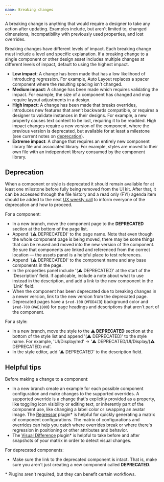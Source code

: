 ```yaml
---
name: Breaking changes
---
```


A breaking change is anything that would require a designer to take any action after updating. Examples include, but aren't limited to, changed dimensions, incompatibility with previously used properties, and lost overrides.

Breaking changes have different levels of impact. Each breaking change must include a level and specific explanation. If a breaking change to a single component or other design asset includes multiple changes at different levels of impact, default to using the highest impact.

- **Low impact**: A change has been made that has a low likelihood of introducing regression. For example, Auto Layout replaces a spacer component where the resulting spacing isn’t changed.
- **Medium impact**: A change has been made which requires validating the impact. For example, the size of a component has changed and may require layout adjustments in a design.
- **High impact**: A change has been made that breaks overrides, introduces new features that aren’t backwards compatible, or requires a designer to validate instances in their designs. For example, a new property causes text content to be lost, requiring it to be readded. High impact changes require a new version of the component, where the previous version is deprecated, but available for at least a milestone (see current notes on [deprecation](#deprecation)).
- **Extreme impact**: A change that requires an entirely new component library file and associated library. For example, styles are moved to their own file with an independent library consumed by the component library.

## Deprecation

When a component or style is deprecated it should remain available for at least one milestone before fully being removed from the UI kit. After that, it can be accessed through the file history and a read only (FYI) agenda item should be added to the next [UX weekly call](https://docs.google.com/document/d/1Y_t6Oq4vqwA2eHPaXx0H6HkZiZ4um_lWHsqJIDstnEE) to inform everyone of the deprecation and how to proceed.

For a component:

- In a new branch, move the component page to the **DEPRECATED** section at the bottom of the page list.
- Append '(⚠️ DEPRECATED)' to the page name. Note that even though the whole component page is being moved, there may be some things that can be reused and moved into the new version of the component. Be sure that components are linked and referenced from the correct location — the assets panel is a helpful place to test references.
- Append '(⚠️ DEPRECATED)' to the component name and any base components in the page.
- In the properties panel include '(⚠️ DEPRECATED)' at the start of the 'Description' field. If applicable, include a note about what to use instead in the description, and add a link to the new component in the 'Link' field.
- When the component has been deprecated due to breaking changes in a newer version, link to the new version from the deprecated page.
- Deprecated pages have a `$red-100` (`#FDD4CD`) background color and `$red-700` (`#AE1800`) for page headings and descriptions that aren't part of the component.

For a style:

- In a new branch, move the style to the **⚠️ DEPRECATED** section at the bottom of the style list and append '(⚠️ DEPRECATED)' to the style name. For example, 'UI/Display/md' → '⚠️ DEPRECATED/UI/Display/(⚠️ DEPRECATED) md'.
- In the style editor, add '⚠️ DEPRECATED' to the description field.

## Helpful tips

Before making a change to a component:

- In a new branch create an example for each possible component configuration and make changes to the supported overrides. A supported override is a change that's explicitly provided as a property, like toggling icon visibility or editing text, or inherently part of the component use, like changing a label color or swapping an avatar image. The [Regressor](https://www.figma.com/community/plugin/1213220990852681773) plugin\* is helpful for quickly generating a matrix of component configurations. The matrix of configurations and overrides can help you catch where overrides break or where there's regression in positioning or other attributes and behavior.
- The [Visual Difference](https://www.figma.com/community/plugin/1077953882260191737) plugin\* is helpful to take before and after snapshots of your matrix in order to detect visual changes.

For deprecated components:

- Make sure the link to the deprecated component is intact. That is, make sure you aren't just creating a new component called **DEPRECATED**.

\* Plugins aren't required, but they can benefit certain workflows.
